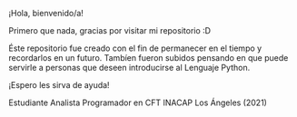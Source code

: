 ¡Hola, bienvenido/a!

Primero que nada, gracias por visitar mi repositorio :D

Éste repositorio fue creado con el fin de permanecer en el tiempo y recordarlos en un futuro.
Tambíen fueron subidos pensando en que puede servirle a personas que deseen introducirse al Lenguaje Python.

¡Espero les sirva de ayuda!

Estudiante Analista Programador en CFT INACAP Los Ángeles (2021)